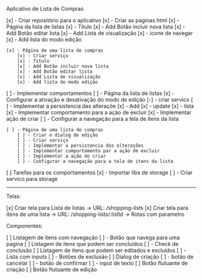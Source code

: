 Aplicativo de Lista de Compras

[x] - Criar repositório para o aplicativo
[x] - Criar as páginas html
    [x] - Página da lista de listas
        [x] - Titulo
        [x] - Add Botão incluir nova lista
        [x] - Add Botão editar lista
        [x] - Add Lista de visualização
         [x] - icone de navegar
        [x] - Add lista do modo edição

            
    [x] - Página de uma lista de compras
        [x] - Criar serviço 
        [x] - Titulo
        [x] - Add Botão incluir nova lista
        [x] - Add Botão editar lista
        [x] - Add Lista de visualização
        [x] - Add lista do modo edição
            
[ ] - Implementar comportamentos
      [ ] - Página da lista de listas
         [x] - Configurar a ativação e desativação do modo de edição
         [-] - criar servico
            [ ] - Implementar a persistencia das alteraçõe
            [x] - Add 
            [x] - update
            [x] - lista
         [x] - Implementar comportamento para a ação de excluir
         [x] - Implementar ação de criar
         [ ] - Configurar a navegação para a tela de itens da lista

    [ ] - Página de uma lista de compras
        [ ] - Criar o dialog de edição
        [ ] - Criar serviço
        [ ] - Implementar a persistencia das alterações
        [ ] - Implementar comportamento par a ação de excluir
        [ ] - Implementar a ação de criar
        [ ] - Configurar a navegação para a tela de itens da lista
      
        

[ ] Tarefas para os comportamentos
   [x] - Importar libs de storage
   [ ] - Criar servico para storage


----------


Telas:

 [x] Criar tela para Lista de listas
  -> URL: /shopping-lists
 [x] Criar tela para itens de uma lista
  -> URL: /shopping-lists/:listId
    -> Rotas com parametro

 Componentes:

 [ ] Listagem de itens com navegação
    [ ] - Botão que navega para uma pagina
 [ ] Listagem de itens que podem ser concluídos
    [ ] - Check de conclusão
 [ ] Listagem de itens que podem ser editados e excluidos
    [ ] - Lista com inputs
    [ ] - Botões de exclusão
 [ ] Dialog de criação
    [ ] - botão de cancelar
    [ ] - botão de confirmar
    [ ] - input de texto
 [ ] Botão flutuante de criação
 [ ] Botão flutuante de edição